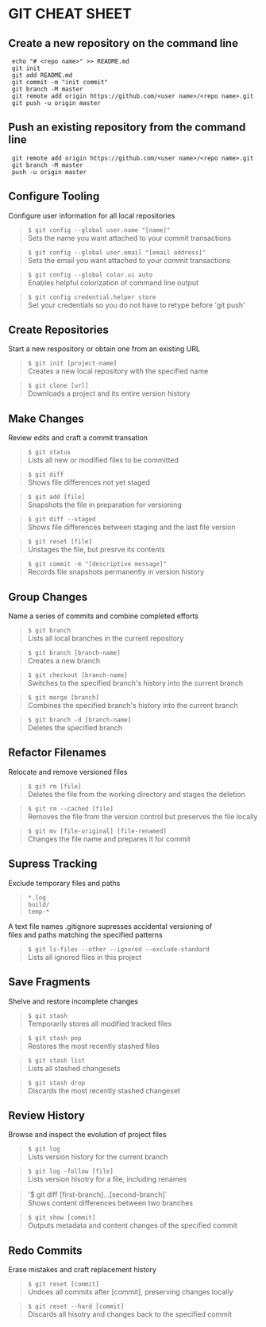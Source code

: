 # GIT CHEAT SHEET  

## Create a new repository on the command line  
` echo "# <repo name>" >> README.md`  
` git init`  
` git add README.md`  
` git commit -m "init commit"`  
` git branch -M master`  
` git remote add origin https://github.com/<user name>/<repo name>.git`  
` git push -u origin master`  

## Push an existing repository from the command line  
` git remote add origin https://github.com/<user name>/<repo name>.git`  
` git branch -M master`  
` push -u origin master`  

## Configure Tooling   
Configure user information for all local repositories  
> `$ git config --global user.name "[name]"`  
> Sets the name you want attached to your commit transactions  

> `$ git config --global user.email "[email address]"`  
> Sets the email you want attached to your commit transactions  

> `$ git config --global color.ui auto`  
> Enables helpful colorization of command line output  

> `$ git config credential.helper store`  
> Set your credentials so you do not have to retype before 'git push'  

## Create Repositories  
Start a new respository or obtain one from an existing URL  
> `$ git init [project-name]`  
> Creates a new local repository with the specified name  

> `$ git clone [url]`  
> Downloads a project and its entire version history  

## Make Changes  
Review edits and craft a commit transation  
> `$ git status`  
> Lists all new or modified files to be committed  

> `$ git diff`  
> Shows file differences not yet staged  

> `$ git add [file]`  
> Snapshots the file in preparation for versioning  

> `$ git diff --staged`  
> Shows file differences between staging and the last file version  

> `$ git reset [file]`  
> Unstages the file, but presrve its contents  

> `$ git commit -m "[descriptive message]"`  
> Records file snapshots permanently in version history  

## Group Changes  
Name a series of commits and combine completed efforts  
> `$ git branch`  
> Lists all local branches in the current repository  

> `$ git branch [branch-name]`  
> Creates a new branch  

> `$ git checkout [branch-name]`  
> Switches to the specified branch's history into the current branch  

> `$ git merge [branch]`  
> Combines the specified branch's history into the current branch  

> `$ git branch -d [branch-name]`  
> Deletes the specified branch  

## Refactor Filenames  
Relocate and remove versioned files  
> `$ git rm [file]`  
> Deletes the file from the working directory and stages the deletion  

> `$ git rm --cached [file]`  
> Removes the file from the version control but preserves the file locally  

> `$ git mv [file-original] [file-renamed]`  
> Changes the file name and prepares it for commit  

## Supress Tracking  
Exclude temporary files and paths  
> `*.log`  
> `build/`  
> `temp-*`  

A text file names .gitignore supresses accidental versioning of  
files and paths matching the specified patterns  

> `$ git ls-files --other --ignored --exclude-standard`  
Lists all ignored files in this project  

## Save Fragments  
Shelve and restore incomplete changes  
> `$ git stash`  
Temporarily stores all modified tracked files  

> `$ git stash pop`  
> Restores the most recently stashed files  

> `$ git stash list`  
> Lists all stashed changesets  

> `$ git stash drop`  
> Discards the most recently stashed changeset  

## Review History  
Browse and inspect the evolution of project files  
> `$ git log`  
> Lists version history for the current branch  

> `$ git log -follow [file]`  
> Lists version hisotry for a file, including renames  

> '$ git diff [first-branch]...[second-branch]`  
> Shows content differences between two branches  

> `$ git show [commit]`  
> Outputs metadata and content changes of the specified commit  

## Redo Commits  
Erase mistakes and craft replacement history  
> `$ git reset [commit]`  
> Undoes all commits after [commit], preserving changes locally

> `$ git reset --hard [commit]`  
> Discards all hisotry and changes back to the specified commit  




